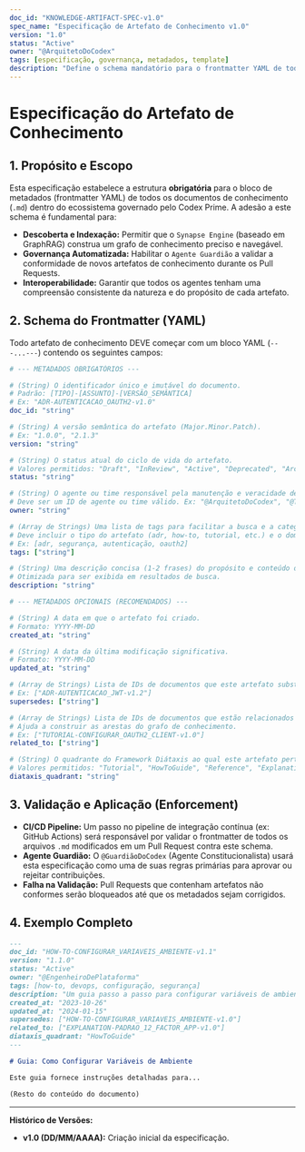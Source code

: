 ```yaml
---
doc_id: "KNOWLEDGE-ARTIFACT-SPEC-v1.0"
spec_name: "Especificação de Artefato de Conhecimento v1.0"
version: "1.0"
status: "Active"
owner: "@ArquitetoDoCodex"
tags: [especificação, governança, metadados, template]
description: "Define o schema mandatório para o frontmatter YAML de todos os artefatos de conhecimento no Codex Prime, garantindo consistência, capacidade de descoberta e governança automatizada."
---
```


# Especificação do Artefato de Conhecimento

## 1. Propósito e Escopo

Esta especificação estabelece a estrutura **obrigatória** para o bloco de metadados (frontmatter YAML) de todos os documentos de conhecimento (`.md`) dentro do ecossistema governado pelo Codex Prime. A adesão a este schema é fundamental para:

-   **Descoberta e Indexação:** Permitir que o `Synapse Engine` (baseado em GraphRAG) construa um grafo de conhecimento preciso e navegável.
-   **Governança Automatizada:** Habilitar o `Agente Guardião` a validar a conformidade de novos artefatos de conhecimento durante os Pull Requests.
-   **Interoperabilidade:** Garantir que todos os agentes tenham uma compreensão consistente da natureza e do propósito de cada artefato.

## 2. Schema do Frontmatter (YAML)

Todo artefato de conhecimento DEVE começar com um bloco YAML (`---...---`) contendo os seguintes campos:

```yaml
# --- METADADOS OBRIGATÓRIOS ---

# (String) O identificador único e imutável do documento. 
# Padrão: [TIPO]-[ASSUNTO]-[VERSÃO_SEMÂNTICA]
# Ex: "ADR-AUTENTICACAO_OAUTH2-v1.0"
doc_id: "string"

# (String) A versão semântica do artefato (Major.Minor.Patch).
# Ex: "1.0.0", "2.1.3"
version: "string"

# (String) O status atual do ciclo de vida do artefato.
# Valores permitidos: "Draft", "InReview", "Active", "Deprecated", "Archived"
status: "string"

# (String) O agente ou time responsável pela manutenção e veracidade deste artefato.
# Deve ser um ID de agente ou time válido. Ex: "@ArquitetoDoCodex", "@TimeDeSeguranca"
owner: "string"

# (Array de Strings) Uma lista de tags para facilitar a busca e a categorização.
# Deve incluir o tipo do artefato (adr, how-to, tutorial, etc.) e o domínio principal.
# Ex: [adr, segurança, autenticação, oauth2]
tags: ["string"]

# (String) Uma descrição concisa (1-2 frases) do propósito e conteúdo do artefato.
# Otimizada para ser exibida em resultados de busca.
description: "string"

# --- METADADOS OPCIONAIS (RECOMENDADOS) ---

# (String) A data em que o artefato foi criado.
# Formato: YYYY-MM-DD
created_at: "string"

# (String) A data da última modificação significativa.
# Formato: YYYY-MM-DD
updated_at: "string"

# (Array de Strings) Lista de IDs de documentos que este artefato substitui ou torna obsoletos.
# Ex: ["ADR-AUTENTICACAO_JWT-v1.2"]
supersedes: ["string"]

# (Array de Strings) Lista de IDs de documentos que estão relacionados a este.
# Ajuda a construir as arestas do grafo de conhecimento.
# Ex: ["TUTORIAL-CONFIGURAR_OAUTH2_CLIENT-v1.0"]
related_to: ["string"]

# (String) O quadrante do Framework Diátaxis ao qual este artefato pertence.
# Valores permitidos: "Tutorial", "HowToGuide", "Reference", "Explanation"
diataxis_quadrant: "string"
```

## 3. Validação e Aplicação (Enforcement)

-   **CI/CD Pipeline:** Um passo no pipeline de integração contínua (ex: GitHub Actions) será responsável por validar o frontmatter de todos os arquivos `.md` modificados em um Pull Request contra este schema.
-   **Agente Guardião:** O `@GuardiãoDoCodex` (Agente Constitucionalista) usará esta especificação como uma de suas regras primárias para aprovar ou rejeitar contribuições.
-   **Falha na Validação:** Pull Requests que contenham artefatos não conformes serão bloqueados até que os metadados sejam corrigidos.

## 4. Exemplo Completo

```markdown
---
doc_id: "HOW-TO-CONFIGURAR_VARIAVEIS_AMBIENTE-v1.1"
version: "1.1.0"
status: "Active"
owner: "@EngenheiroDePlataforma"
tags: [how-to, devops, configuração, segurança]
description: "Um guia passo a passo para configurar variáveis de ambiente de forma segura em ambientes de desenvolvimento, teste e produção."
created_at: "2023-10-26"
updated_at: "2024-01-15"
supersedes: ["HOW-TO-CONFIGURAR_VARIAVEIS_AMBIENTE-v1.0"]
related_to: ["EXPLANATION-PADRAO_12_FACTOR_APP-v1.0"]
diataxis_quadrant: "HowToGuide"
---

# Guia: Como Configurar Variáveis de Ambiente

Este guia fornece instruções detalhadas para...

(Resto do conteúdo do documento)
```

---
**Histórico de Versões:**
-   **v1.0 (DD/MM/AAAA):** Criação inicial da especificação.